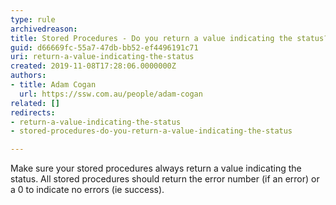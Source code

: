 ```yaml
---
type: rule
archivedreason: 
title: Stored Procedures - Do you return a value indicating the status?
guid: d66669fc-55a7-47db-bb52-ef4496191c71
uri: return-a-value-indicating-the-status
created: 2019-11-08T17:28:06.0000000Z
authors:
- title: Adam Cogan
  url: https://ssw.com.au/people/adam-cogan
related: []
redirects:
- return-a-value-indicating-the-status
- stored-procedures-do-you-return-a-value-indicating-the-status

---
```


Make sure your stored procedures always return a value indicating the status. All stored procedures should return the error number (if an error) or a 0 to indicate no errors (ie success).

<!--endintro-->
